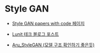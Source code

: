 # Style GAN

- [Style GAN papers with code 페이지](https://paperswithcode.com/paper/a-style-based-generator-architecture-for)

- [Lunit 테크 블로그 포스트](https://blog.lunit.io/2019/02/25/a-style-based-generator-architecture-for-generative-adversarial-networks/)

- [Aru_StyleGAN (모델 구조 확인하기 좋은듯)](https://github.com/Aruie/Aru_StyleGAN/blob/master/model.py)
